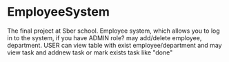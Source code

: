 # EmployeeSystem
The final project at Sber school.
Employee system, which allows you to log in to the system, if you have ADMIN role? may add/delete employee, department. USER can view table with exist employee/department and may view task and addnew task or mark exists task like "done"
